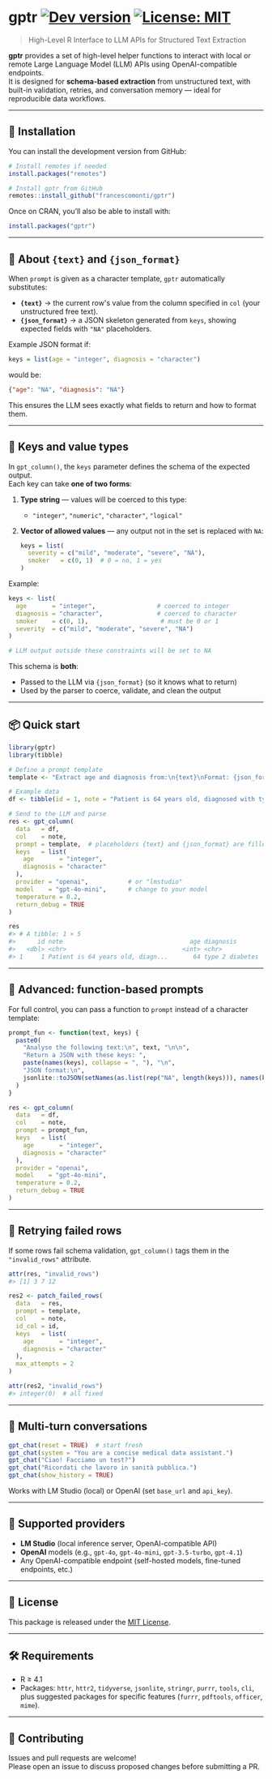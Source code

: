 # gptr <a href="https://github.com/francescomonti/gptr"><img src="https://img.shields.io/badge/dev%20version-0.1.0-blue.svg" alt="Dev version"></a> <a href="LICENSE.md"><img src="https://img.shields.io/badge/license-MIT-green.svg" alt="License: MIT"></a>

> High-Level R Interface to LLM APIs for Structured Text Extraction

**gptr** provides a set of high-level helper functions to interact with local or remote Large Language Model (LLM) APIs using OpenAI-compatible endpoints.  
It is designed for **schema-based extraction** from unstructured text, with built-in validation, retries, and conversation memory — ideal for reproducible data workflows.

---

## 🚀 Installation

You can install the development version from GitHub:

```r
# Install remotes if needed
install.packages("remotes")

# Install gptr from GitHub
remotes::install_github("francescomonti/gptr")
```

Once on CRAN, you’ll also be able to install with:

```r
install.packages("gptr")
```

---

## 📝 About `{text}` and `{json_format}`

When `prompt` is given as a character template, `gptr` automatically substitutes:

- **`{text}`** → the current row's value from the column specified in `col` (your unstructured free text).
- **`{json_format}`** → a JSON skeleton generated from `keys`, showing expected fields with `"NA"` placeholders.

Example JSON format if:

```r
keys = list(age = "integer", diagnosis = "character")
```

would be:

```json
{"age": "NA", "diagnosis": "NA"}
```

This ensures the LLM sees exactly what fields to return and how to format them.

---

## 🔑 Keys and value types

In `gpt_column()`, the `keys` parameter defines the schema of the expected output.  
Each key can take **one of two forms**:

1. **Type string** — values will be coerced to this type:
   - `"integer"`, `"numeric"`, `"character"`, `"logical"`

2. **Vector of allowed values** — any output not in the set is replaced with `NA`:
   ```r
   keys = list(
     severity = c("mild", "moderate", "severe", "NA"),
     smoker   = c(0, 1)  # 0 = no, 1 = yes
   )
   ```

Example:

```r
keys <- list(
  age       = "integer",                 # coerced to integer
  diagnosis = "character",               # coerced to character
  smoker    = c(0, 1),                    # must be 0 or 1
  severity  = c("mild", "moderate", "severe", "NA")
)

# LLM output outside these constraints will be set to NA
```

This schema is **both**:
- Passed to the LLM via `{json_format}` (so it knows what to return)
- Used by the parser to coerce, validate, and clean the output

---

## 📦 Quick start

```r
library(gptr)
library(tibble)

# Define a prompt template
template <- "Extract age and diagnosis from:\n{text}\nFormat: {json_format}"

# Example data
df <- tibble(id = 1, note = "Patient is 64 years old, diagnosed with type 2 diabetes.")

# Send to the LLM and parse
res <- gpt_column(
  data   = df,
  col    = note,
  prompt = template,  # placeholders {text} and {json_format} are filled automatically
  keys   = list(
    age       = "integer",
    diagnosis = "character"
  ),
  provider = "openai",           # or "lmstudio"
  model    = "gpt-4o-mini",      # change to your model
  temperature = 0.2,
  return_debug = TRUE
)

res
#> # A tibble: 1 × 5
#>      id note                                   age diagnosis            .invalid_rows
#>   <dbl> <chr>                                <int> <chr>                        <dbl>
#> 1     1 Patient is 64 years old, diagn...       64 type 2 diabetes                   0
```

---

## 🎯 Advanced: function-based prompts

For full control, you can pass a function to `prompt` instead of a character template:

```r
prompt_fun <- function(text, keys) {
  paste0(
    "Analyse the following text:\n", text, "\n\n",
    "Return a JSON with these keys: ",
    paste(names(keys), collapse = ", "), "\n",
    "JSON format:\n",
    jsonlite::toJSON(setNames(as.list(rep("NA", length(keys))), names(keys)), auto_unbox = TRUE)
  )
}

res <- gpt_column(
  data   = df,
  col    = note,
  prompt = prompt_fun,
  keys   = list(
    age       = "integer",
    diagnosis = "character"
  ),
  provider = "openai",
  model    = "gpt-4o-mini",
  temperature = 0.2,
  return_debug = TRUE
)
```

---

## 🔁 Retrying failed rows

If some rows fail schema validation, `gpt_column()` tags them in the `"invalid_rows"` attribute.

```r
attr(res, "invalid_rows")
#> [1] 3 7 12

res2 <- patch_failed_rows(
  data   = res,
  prompt = template,
  col    = note,
  id_col = id,
  keys   = list(
    age       = "integer",
    diagnosis = "character"
  ),
  max_attempts = 2
)

attr(res2, "invalid_rows")
#> integer(0)  # all fixed
```

---

## 💬 Multi-turn conversations

```r
gpt_chat(reset = TRUE)  # start fresh
gpt_chat(system = "You are a concise medical data assistant.")
gpt_chat("Ciao! Facciamo un test?")
gpt_chat("Ricordati che lavoro in sanità pubblica.")
gpt_chat(show_history = TRUE)
```

Works with LM Studio (local) or OpenAI (set `base_url` and `api_key`).

---

## 🔗 Supported providers

- **LM Studio** (local inference server, OpenAI-compatible API)
- **OpenAI** models (e.g., `gpt-4o`, `gpt-4o-mini`, `gpt-3.5-turbo`, `gpt-4.1`)
- Any OpenAI-compatible endpoint (self-hosted models, fine-tuned endpoints, etc.)

---

## 📄 License

This package is released under the [MIT License](LICENSE.md).

---

## 🛠 Requirements

- R ≥ 4.1
- Packages: `httr`, `httr2`, `tidyverse`, `jsonlite`, `stringr`, `purrr`, `tools`, `cli`, plus suggested packages for specific features (`furrr`, `pdftools`, `officer`, `mime`).

---

## 🤝 Contributing

Issues and pull requests are welcome!  
Please open an issue to discuss proposed changes before submitting a PR.
